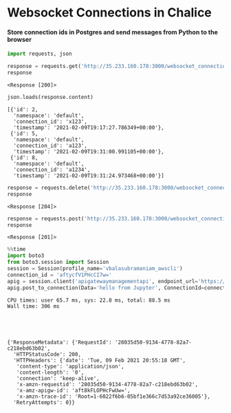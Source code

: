 # Websocket Connections in Chalice
#### Store connection ids in Postgres and send messages from Python to the browser


```python
import requests, json
```


```python
response = requests.get('http://35.233.160.178:3000/websocket_connections')
response
```




    <Response [200]>




```python
json.loads(response.content)
```




    [{'id': 2,
      'namespace': 'default',
      'connection_id': 'x123',
      'timestamp': '2021-02-09T19:17:27.786349+00:00'},
     {'id': 5,
      'namespace': 'default',
      'connection_id': 'a123',
      'timestamp': '2021-02-09T19:31:00.991105+00:00'},
     {'id': 8,
      'namespace': 'default',
      'connection_id': 'a1234',
      'timestamp': '2021-02-09T19:31:24.973468+00:00'}]




```python
response = requests.delete('http://35.233.160.178:3000/websocket_connections?connection_id=eq.a123')
response
```




    <Response [204]>




```python
response = requests.post('http://35.233.160.178:3000/websocket_connections', json={'connection_id': 'a123'})
response
```




    <Response [201]>




```python
%%time
import boto3
from boto3.session import Session
session = Session(profile_name='vbalasubramaniam_awscli')
connection_id = 'aftycfV1PHcCI7w='
apig = session.client('apigatewaymanagementapi', endpoint_url='https://akpgdwbu6b.execute-api.us-west-2.amazonaws.com/api/')
apig.post_to_connection(Data='hello from Jupyter', ConnectionId=connection_id)
```

    CPU times: user 65.7 ms, sys: 22.8 ms, total: 88.5 ms
    Wall time: 306 ms





    {'ResponseMetadata': {'RequestId': '28035d50-9134-4778-82a7-c218ebd63b02',
      'HTTPStatusCode': 200,
      'HTTPHeaders': {'date': 'Tue, 09 Feb 2021 20:55:18 GMT',
       'content-type': 'application/json',
       'content-length': '0',
       'connection': 'keep-alive',
       'x-amzn-requestid': '28035d50-9134-4778-82a7-c218ebd63b02',
       'x-amz-apigw-id': 'aft8kFLOPHcFwUw=',
       'x-amzn-trace-id': 'Root=1-6022f6b6-05bf1e366c7d53a92ce36005'},
      'RetryAttempts': 0}}


